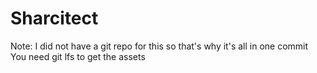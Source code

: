 # Sharcitect
Note: I did not have a git repo for this so that's why it's all in one commit
You need git lfs to get the assets

